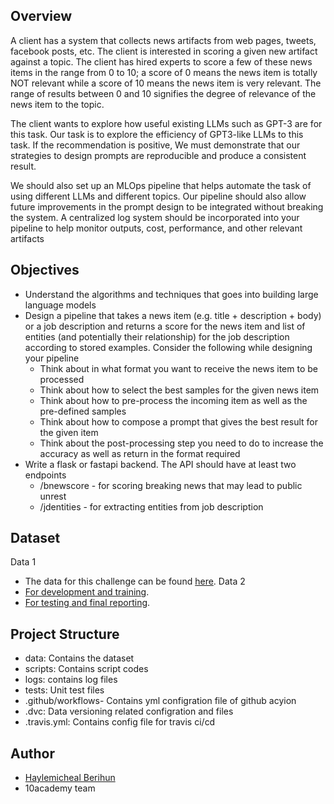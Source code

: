 
## Overview
A client has a system that collects news artifacts from web pages, tweets, facebook
posts, etc. The client is interested in scoring a given new artifact against a topic. The
client has hired experts to score a few of these news items in the range from 0 to 10;
a score of 0 means the news item is totally NOT relevant while a score of 10 means
the news item is very relevant. The range of results between 0 and 10 signifies the
degree of relevance of the news item to the topic.

The client wants to explore how useful existing LLMs such as GPT-3 are for this task.
Our task is to explore the efficiency of GPT3-like LLMs to this task. If the
recommendation is positive, We must demonstrate that our strategies to design
prompts are reproducible and produce a consistent result.

We should also set up an MLOps pipeline that helps automate the task of using
different LLMs and different topics. Our pipeline should also allow future
improvements in the prompt design to be integrated without breaking the system. A
centralized log system should be incorporated into your pipeline to help monitor
outputs, cost, performance, and other relevant artifacts



## Objectives
- Understand the algorithms and techniques that goes into building large language models 
- Design a pipeline that takes a news item (e.g. title +  description + body) or a job description and returns a score for the news item and list of entities (and potentially their relationship) for the job description  according to stored examples. Consider the following while designing your pipeline
    * Think about in what format you want to receive the news item to be processed
    * Think about how to select the best samples for the given news item
    * Think about how to pre-process the incoming item as well as the pre-defined samples
    * Think about how to compose a prompt that gives the best result for the given item
    * Think about the post-processing step you need to do to increase the accuracy as well as return in the format required
- Write a flask or fastapi backend. The API should have at least two endpoints 
    * /bnewscore - for scoring  breaking news that may lead to public unrest
    * /jdentities - for extracting entities from job description

##  Dataset
Data 1
- The data for this challenge can be found [here](https://docs.google.com/spreadsheets/d/19N_K6SnIm0FylD2TBs-5y3WeSgdveb3J/edit?usp=sharing&ouid=108085860825615283789&rtpof=true&sd=true).
Data 2
- [For development and training](https://github.com/walidamamou/relation_extraction_transformer/blob/main/relations_dev.txt).
- [For testing and final reporting](https://github.com/walidamamou/relation_extraction_transformer/blob/main/relations_test.txt).
## Project Structure
- data: Contains the dataset
- scripts: Contains script codes
- logs: contains log files
- tests: Unit test files
- .github/workflows- Contains yml configration file of github acyion
- .dvc: Data versioning related configration and files
- .travis.yml: Contains config file for travis ci/cd 

## Author

- [Haylemicheal Berihun](https://www.linkedin.com/in/haylemicheal-berihun-a20320aa)
- 10academy team

